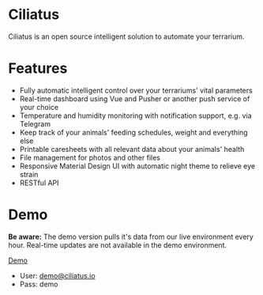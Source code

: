 # Ciliatus
Ciliatus is an open source intelligent solution to automate your terrarium.

# Features

* Fully automatic intelligent control over your terrariums' vital parameters
* Real-time dashboard using Vue and Pusher or another push service of your choice
* Temperature and humidity monitoring with notification support, e.g. via Telegram
* Keep track of your animals' feeding schedules, weight and everything else
* Printable caresheets with all relevant data about your animals' health
* File management for photos and other files
* Responsive Material Design UI with automatic night theme to relieve eye strain
* RESTful API

# Demo

**Be aware:** The demo version pulls it's data from our live environment every hour. Real-time updates are not available in the demo environment.

[Demo](https://demo01.ciliatus.io)

* User: demo@ciliatus.io
* Pass: demo
